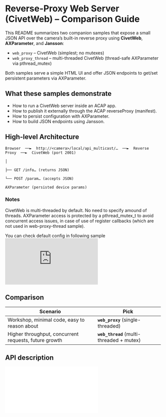 # Reverse-Proxy Web Server (CivetWeb) – Comparison Guide

This README summarizes two companion samples that expose a small JSON API over the camera’s built-in reverse proxy using **CivetWeb**, **AXParameter**, and **Jansson**:

- `web_proxy` – CivetWeb (simplest; no mutexes) 
- `web_proxy_thread` – multi-threaded CivetWeb (thread-safe AXParameter via pthread_mutex)

Both samples serve a simple HTML UI and offer JSON endpoints to get/set persistent parameters via AXParameter.

## What these samples demonstrate

- How to run a CivetWeb server inside an ACAP app.
- How to publish it externally through the ACAP reverseProxy (manifest).
- How to persist configuration with AXParameter.
- How to build JSON endpoints using Jansson.

## High-level Architecture
```
Browser  ──►  http://<camera>/local/api_multicast/…  ──►  Reverse Proxy  ──►  CivetWeb (port 2001)
                                                                       │
                                                                       ├── GET /info… (returns JSON)
                                                                       └── POST /param… (accepts JSON)
                                                                AXParameter (persisted device params)
```

### Notes

CivetWeb is multi-threaded by default. No need to specify amound of threads.
AXParameter access is protected by a pthread_mutex_t to avoid concurrent access issues, in case of use of register callbacks (which are not used in web-proxy-thread sample).

You can check default config in following sample ![web-server from acap-native-sdk-sample](https://github.com/AxisCommunications/acap-native-sdk-examples/blob/3973f5da55e7e52f188bddeff4eaa1698beb651c/web-server/app/web_server_rev_proxy.c#L52)

## Comparison

| Scenario                                              | Pick                                                       |
| ----------------------------------------------------- | ---------------------------------------------------------- |
| Workshop, minimal code, easy to reason about          | **`web_proxy`** (single-threaded)               |
| Higher throughput, concurrent requests, future growth | **`web_thread`** (multi-threaded + mutex) |


## API description

![Civetweb & Jansson](./doc_jansson_civetweb_api.md)